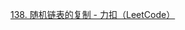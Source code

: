 
[138. 随机链表的复制 - 力扣（LeetCode）](https://leetcode.cn/problems/copy-list-with-random-pointer/description/)

